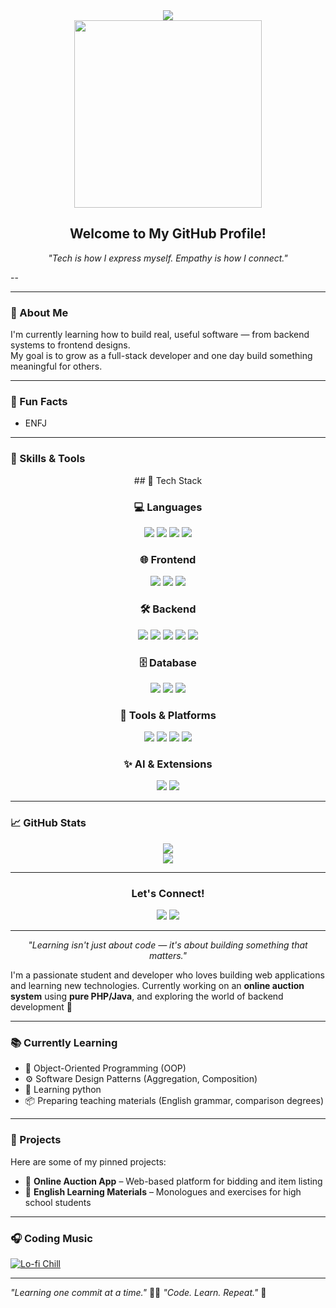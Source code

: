 <div align="center">
  <img src="https://readme-typing-svg.herokuapp.com/?lines=Hi,+I’m+Yuze👋;SMK+RPL+Student;Future+Web+Dev;Love+Tech+%26+People!&center=true&size=20" />
  
  <br>
  
  <img src="https://media.giphy.com/media/qgQUggAC3Pfv687qPC/giphy.gif" width="300" />
  
  <h2>Welcome to My GitHub Profile!</h2>
  
  <p><i>"Tech is how I express myself. Empathy is how I connect."</i></p>
</div>

--

---

### 🌱 About Me

I'm currently learning how to build real, useful software — from backend systems to frontend designs.  
My goal is to grow as a full-stack developer and one day build something meaningful for others.

---

### 📌 Fun Facts

- ENFJ

---
### 🧠 Skills & Tools

<div align="center">
  ## 🚀 Tech Stack

### 💻 Languages
<img src="https://img.shields.io/badge/PHP-777BB4?style=for-the-badge&logo=php&logoColor=white" />
<img src="https://img.shields.io/badge/Java-ED8B00?style=for-the-badge&logo=java&logoColor=white" />
<img src="https://img.shields.io/badge/Python-3776AB?style=for-the-badge&logo=python&logoColor=white" />
<img src="https://img.shields.io/badge/JavaScript-F7DF1E?style=for-the-badge&logo=javascript&logoColor=black" />

### 🌐 Frontend
<img src="https://img.shields.io/badge/HTML-E34F26?style=for-the-badge&logo=html5&logoColor=white" />
<img src="https://img.shields.io/badge/CSS-1572B6?style=for-the-badge&logo=css3&logoColor=white" />
<img src="https://img.shields.io/badge/Bootstrap-563D7C?style=for-the-badge&logo=bootstrap&logoColor=white" />

### 🛠 Backend
<img src="https://img.shields.io/badge/PHP_Native-777BB4?style=for-the-badge&logo=php&logoColor=white" />
<img src="https://img.shields.io/badge/Java_Servlet-ED8B00?style=for-the-badge&logo=java&logoColor=white" />
<img src="https://img.shields.io/badge/Express.js-000000?style=for-the-badge&logo=express&logoColor=white" />
<img src="https://img.shields.io/badge/Laravel-FF2D20?style=for-the-badge&logo=laravel&logoColor=white" />
<img src="https://img.shields.io/badge/Node.js-339933?style=for-the-badge&logo=nodedotjs&logoColor=white" />

### 🗄️ Database
<img src="https://img.shields.io/badge/MySQL-005C84?style=for-the-badge&logo=mysql" />
<img src="https://img.shields.io/badge/PostgreSQL-336791?style=for-the-badge&logo=postgresql" />
<img src="https://img.shields.io/badge/MongoDB-47A248?style=for-the-badge&logo=mongodb" />

### 🔧 Tools & Platforms
<img src="https://img.shields.io/badge/Git-F05032?style=for-the-badge&logo=git&logoColor=white" />
<img src="https://img.shields.io/badge/VS_Code-007ACC?style=for-the-badge&logo=visualstudiocode&logoColor=white" />
<img src="https://img.shields.io/badge/Laragon-0E83CD?style=for-the-badge&logo=laragon&logoColor=white" />
<img src="https://img.shields.io/badge/Docker-2496ED?style=for-the-badge&logo=docker&logoColor=white" />

### ✨ AI & Extensions
<img src="https://img.shields.io/badge/Cursor_AI-212121?style=for-the-badge&logo=data:image/png;base64,iVBORw0KGgoAAAANSUhEUgAAAAUA..." />
<img src="https://img.shields.io/badge/Trae_AI-FF6F00?style=for-the-badge" />

</div>

-----

### 📈 GitHub Stats

<div align="center">
  <img src="https://github-readme-stats.vercel.app/api?username=Tzyyuo&show_icons=true&theme=tokyonight" />
  <br>
  <img src="https://github-readme-streak-stats.herokuapp.com?user=Tzyyuo&theme=tokyonight" />
</div>

-----

<div align="center">
  <h3>Let's Connect!</h3>
  <a href="mailto:zeehan@email.com"><img src="https://img.shields.io/badge/Email-DarkRed?style=for-the-badge&logo=gmail&logoColor=white"/></a>
  <a href="https://www.linkedin.com/in/hanadia-ziyyan"><img src="https://img.shields.io/badge/LinkedIn-blue?style=for-the-badge&logo=linkedin"/></a>
</div>

------


<p align="center"><i>"Learning isn't just about code — it's about building something that matters."</i></p>

I'm a passionate student and developer who loves building web applications and learning new technologies. Currently working on an **online auction system** using **pure PHP/Java**, and exploring the world of backend development 🚀

---

### 📚 Currently Learning
- 🧩 Object-Oriented Programming (OOP)
- ⚙️ Software Design Patterns (Aggregation, Composition)
- 🐍 Learning python 
- 📦 Preparing teaching materials (English grammar, comparison degrees)

---

### 📌 Projects
Here are some of my pinned projects:
- 🛒 **Online Auction App** – Web-based platform for bidding and item listing  
- 📖 **English Learning Materials** – Monologues and exercises for high school students

---
### 🎧 Coding Music
[![Lo-fi Chill](https://img.shields.io/badge/🎧_Lo--fi--Beats-Youtube-red?style=flat-square&logo=youtube)](https://www.youtube.com/watch?v=jfKfPfyJRdk)

---
_"Learning one commit at a time."_ 🧠💡
_"Code. Learn. Repeat."_ 🔁


<!---
Tzyyuo/Tzyyuo is a ✨ special ✨ repository because its `README.md` (this file) appears on your GitHub profile.
You can click the Preview link to take a look at your changes.
--->
